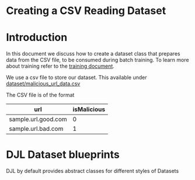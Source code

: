 # Creating a CSV Reading Dataset

# Introduction
In this document we discuss how to create a dataset class that prepares data from the CSV file, to be consumed during batch training. To learn more about training refer to the [training document](training_model.md).

We use a csv file to store our dataset. This available under [dataset/malicious_url_data.csv](../dataset/malicious_url_data.csv)

The CSV file is of the format

|url   | isMalicious  |
|---|---|
| sample.url.good.com  | 0  |
| sample.url.bad.com  | 1  |


# DJL Dataset blueprints

DJL by default provides abstract classes for different styles of Datasets